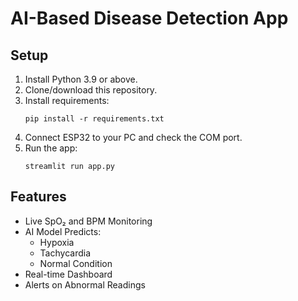 # AI-Based Disease Detection App

## Setup

1. Install Python 3.9 or above.
2. Clone/download this repository.
3. Install requirements:
   ```
   pip install -r requirements.txt
   ```
4. Connect ESP32 to your PC and check the COM port.
5. Run the app:
   ```
   streamlit run app.py
   ```

## Features
- Live SpO₂ and BPM Monitoring
- AI Model Predicts:
  - Hypoxia
  - Tachycardia
  - Normal Condition
- Real-time Dashboard
- Alerts on Abnormal Readings